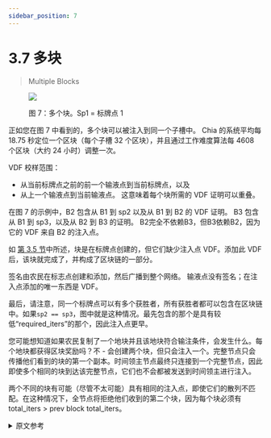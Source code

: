 ```yaml
---
sidebar_position: 7
---
```


# 3.7 多块

> Multiple Blocks

<figure>

![](/img/multiple_blocks.png)

<figcaption>
图 7：多个块。Sp1 = 标牌点 1
</figcaption>
</figure>

正如您在图 7 中看到的，多个块可以被注入到同一个子槽中。 Chia 的系统平均每 18.75 秒定位一个区块（每个子槽 32 个区块），并且通过工作难度算法每 4608 个区块（大约 24 小时）调整一次。

VDF 校样范围：
* 从当前标牌点之前的前一个输液点到当前标牌点，以及
* 从上一个输液点到当前输液点。
这意味着每个块所需的 VDF 证明可以重叠。

在图 7 的示例中，B2 包含从 B1 到 sp2 以及从 B1 到 B2 的 VDF 证明。 B3 包含从 B1 到 sp3，以及从 B2 到 B3 的证明。 B2完全不依赖B3，但B3依赖B2，因为它的 VDF 来自 B2 的注入点。

如 [第 3.5 节](/docs/03consensus/signage_points_and_infusion_points "Section 3.5: Signage Points and Infusion Points")中所述，块是在标牌点创建的，但它们缺少注入点 VDF。添加此 VDF 后，该块就完成了，并构成了区块链的一部分。

签名由农民在标志点创建和添加，然后广播到整个网络。
输液点没有签名；在注入点添加的唯一东西是 VDF。

最后，请注意，同一个标牌点可以有多个获胜者，所有获胜者都可以包含在区块链中。如果`sp2 == sp3`，图中就是这种情况。最先包含的那个是具有较低“required_iters”的那个，因此注入点更早。

您可能想知道如果农民复制了一个地块并且该地块符合输注条件，会发生什么。每个地块都获得区块奖励吗？不 - 会创建两个块，但只会注入一个。完整节点只会传播他们看到的块的第一个副本。时间领主节点最终只连接到一个完整节点，因此即使多个相同的块到达该完整节点，它们也不会都被发送到时间领主进行注入。

两个不同的块有可能（尽管不太可能）具有相同的注入点，即使它们的散列不匹配。在这种情况下，全节点将拒绝他们收到的第二个块，因为每个块必须有 total_iters > prev block total_iters。

<details>
<summary>原文参考</summary>

<figure>

![](/img/multiple_blocks.png)

<figcaption>
Figure 7: multiple blocks. Sp1 = signage points 1
</figcaption>
</figure>

As you can see in Figure 7, multiple blocks can get infused into the same sub-slot. Chia’s system targets one block every 18.75 seconds on average (32 blocks per sub-slot), and this is adjusted every 4608 blocks (around 24 hours) through the work difficulty algorithm.

VDF proofs span:
* from the previous infusion point before the current signage point to the current signage point, and
* from the previous infusion point to the current infusion point.
This means that the VDF proofs required for each block can overlap. 

In the example in Figure 7, B2 contains a VDF proof from B1 to sp2, and from B1 to B2. B3 contains a proof from B1 to sp3, and from B2 to B3. B2 does not depend at all on B3, but B3 depends on B2, since its VDF is from B2’s infusion point. 

As discussed in [Section 3.5](/docs/03consensus/signage_points_and_infusion_points "Section 3.5: Signage Points and Infusion Points"), the blocks get created at the signage points, but they are missing the infusion point VDF. Once this VDF is added, the block is finished, and forms part of the blockchain. 

The signatures get created and added by the farmers at the signage points, and broadcast to the whole network.
There are no signatures at the infusion point; the only things added at the infusion point are the VDFs. 

Finally, note that there can be multiple winners at the same signage point, all of which can be included into the blockchain. That would be the case in the diagram, if `sp2 == sp3`. The one which gets included first is the one with the lower `required_iters`, and thus earlier infusion point.

You may be wondering what happens if a farmer makes a copy of a plot and the plot becomes eligible for infusion. Do the plots each win a block reward? No -- two blocks get created, but only one will be infused. The full nodes will only propagate the first copy of the block they see. The timelord node is ultimately connected to exactly one full node, so even if multiple identical blocks make it to that full node, they will not both be sent to the timelord for infusion.

It is possible (albeit very unlikely) for two non-identical blocks to have the same infusion point, even though their hashes don't match. In this case, the full nodes will reject the second block they receive because each block must have total_iters > prev block total_iters. 

</details>
